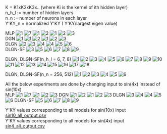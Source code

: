 K = K1xK2xK3x.. (where Ki is the kernel of ith hidden layer) \
n_h_l := number of hidden layers \
n_n := number of neurons in each layer \
Y'KY_n = normalized Y'KY ( Y'KY/largest eigen value) 


MLP
![1](https://user-images.githubusercontent.com/32334380/144845821-b6b5d968-ece7-41cd-9ae7-56226f85ffd8.png)
![7](https://user-images.githubusercontent.com/32334380/146128060-1ed27f7d-f036-4a41-b061-9f58ecfbeec8.png)
![1](https://user-images.githubusercontent.com/32334380/144844279-b7a20b55-cc18-4c94-97fd-a11c9d44f49b.png)
![2](https://user-images.githubusercontent.com/32334380/144844290-11604f71-001b-43c2-82c6-a9c495681b9f.png)
![1](https://user-images.githubusercontent.com/32334380/146000888-575f81a0-2ad4-4b43-b98e-8e2c6fae36c9.png)
![2](https://user-images.githubusercontent.com/32334380/146000965-3a66935e-8e1a-428e-8e40-b8b61cc56e16.png)
![3](https://user-images.githubusercontent.com/32334380/146001042-4c2f0f2c-6694-4ab5-b33c-b1bffc0b3153.png)
\
DGN
![1](https://user-images.githubusercontent.com/32334380/146127812-a3bb5447-5152-41f5-b6b7-4a0c8e108467.png)
![1](https://user-images.githubusercontent.com/32334380/146128083-5429acdc-29d4-4aea-bc46-80e165456ef2.png)
![2](https://user-images.githubusercontent.com/32334380/146128088-6c8f34e6-7ec7-40eb-a0cb-204d05cfd391.png)
![1](https://user-images.githubusercontent.com/32334380/144844744-59612d6b-40e3-4e54-ae21-dc176bba4c65.png)
![2](https://user-images.githubusercontent.com/32334380/144844752-0cb6624b-ca2a-4a16-8001-6024013d9c4c.png)
![3](https://user-images.githubusercontent.com/32334380/144844757-574a1959-6f08-4f64-a43f-13fc53e5672a.png)
\
DLGN
![2](https://user-images.githubusercontent.com/32334380/146127822-98bcb52b-f0bb-4d4c-83d5-b8406e600a84.png)
![3](https://user-images.githubusercontent.com/32334380/146128099-e031aad1-f302-4a05-b208-a4709935952c.png)
![4](https://user-images.githubusercontent.com/32334380/146128105-4ad23f6f-2af0-4f18-8dfe-3f279e81fa1e.png)
![4](https://user-images.githubusercontent.com/32334380/144844760-81570edd-d611-4ce7-b7a4-d0466a680240.png)
![5](https://user-images.githubusercontent.com/32334380/144844768-9ff007aa-8fbe-4261-b6c0-5539f1ce19a8.png)
![6](https://user-images.githubusercontent.com/32334380/144844772-17a99103-312c-4eb4-a971-347b9b397937.png)
\
DLGN-SF
![3](https://user-images.githubusercontent.com/32334380/146127831-52be6c2d-2709-47ca-a4e6-e0ad25ff3d5b.png)
![5](https://user-images.githubusercontent.com/32334380/146128111-32bd0129-fc80-404d-8abf-c1e70f5141bd.png)
![6](https://user-images.githubusercontent.com/32334380/146128113-ca45c992-5606-4010-a73a-e1583af80400.png)
![7](https://user-images.githubusercontent.com/32334380/144844776-9041607b-3583-4123-b1a3-77a55d326d39.png)
![8](https://user-images.githubusercontent.com/32334380/144844789-f48f2885-bd45-464d-b2b8-79ffdc8f9389.png)
![9](https://user-images.githubusercontent.com/32334380/144844796-66a98cdc-28b1-4ae1-8a31-816e0ea33329.png)


DLGN, DLGN-SF(n_h_l = 6, 7, 8)
![1](https://user-images.githubusercontent.com/32334380/144844989-864065df-1dea-4190-a627-9a6015e36ed9.png)
![2](https://user-images.githubusercontent.com/32334380/144844992-e051e604-640a-4c99-930c-c7e7de3a5022.png)
![3](https://user-images.githubusercontent.com/32334380/144844995-d8b29600-61dd-4d0f-bedc-765e3b024568.png)
![4](https://user-images.githubusercontent.com/32334380/144844997-11e9ac90-842e-4722-9111-be9c9fa66a3b.png)
![5](https://user-images.githubusercontent.com/32334380/144845000-0f941cb9-c906-4fce-b24d-5ab98a58ac45.png)
![6](https://user-images.githubusercontent.com/32334380/144845004-aef732ab-fa71-4054-b3b1-d3f4f637f7e6.png)
![7](https://user-images.githubusercontent.com/32334380/144845008-12190196-6312-4243-a47e-2a3037b0a380.png)
![8](https://user-images.githubusercontent.com/32334380/144845013-a704c408-0ad3-43ee-a93f-c5b34c79a3be.png)
![9](https://user-images.githubusercontent.com/32334380/144845020-e4556b5c-14dc-41d8-b9ed-04a2240052cc.png)
![10](https://user-images.githubusercontent.com/32334380/144845025-a7ea938c-d8fd-40ff-95f2-da1b2f9c0a02.png)
![11](https://user-images.githubusercontent.com/32334380/144845027-ec6a9ef0-7406-49c6-a03b-c004d48c1f23.png)
![12](https://user-images.githubusercontent.com/32334380/144845030-6b8c2a05-5c24-4305-9ce9-c99fddd932af.png)
![13](https://user-images.githubusercontent.com/32334380/144845031-6a64dea9-d309-47cc-9a7b-62b34ac5f70f.png)
![14](https://user-images.githubusercontent.com/32334380/144845036-e7fcde79-01f1-4f59-8b32-c58f215344db.png)
![15](https://user-images.githubusercontent.com/32334380/144845038-b838a4ea-be1f-436d-a128-bb20353c3a10.png)
![16](https://user-images.githubusercontent.com/32334380/144845044-8269ab0a-7ec0-4306-9f12-666a05dcea71.png)
![17](https://user-images.githubusercontent.com/32334380/144845045-c5e8f1f9-2d5b-413e-ba21-00b6e3545638.png)
![18](https://user-images.githubusercontent.com/32334380/144845046-1066a038-9e3d-419d-9975-d3e3502e5b53.png)

DLGN, DLGN-SF(n_n = 256, 512)
![1](https://user-images.githubusercontent.com/32334380/144847127-9e7bcce5-ba23-4934-a160-6f3e6acb3d58.png)
![2](https://user-images.githubusercontent.com/32334380/144847134-e9a5540c-8a0c-48be-b393-91b02108131a.png)
![3](https://user-images.githubusercontent.com/32334380/144847135-9bb986dd-4442-469e-be1a-e7c7441db01f.png)
![4](https://user-images.githubusercontent.com/32334380/144847138-d6a2ef4d-b182-4a45-bc2b-8bbff05196d4.png)
![5](https://user-images.githubusercontent.com/32334380/144847139-8c4e2e4b-2afc-47b1-83b6-238a125bd29f.png)
![6](https://user-images.githubusercontent.com/32334380/144847141-3d7e38dc-a8f7-4052-996e-13304997695b.png)


All the below experiments are done by changing input to sin(4x) instead of sin(10x) \
MLP
![1](https://user-images.githubusercontent.com/32334380/146128800-7901832a-552a-44a5-83f2-e58f9d2dfe6e.png)
![7](https://user-images.githubusercontent.com/32334380/146128843-3b13704b-3865-4cb6-b091-5f2233d7a36c.png)
![1](https://user-images.githubusercontent.com/32334380/144851265-1cee0695-bb3a-42af-9f75-0b8dd225693e.png)
![2](https://user-images.githubusercontent.com/32334380/144851273-f3660e0c-0a38-4589-9615-6c206bfff691.png)
![3](https://user-images.githubusercontent.com/32334380/144851278-636f1ac6-46f5-4bb0-b7df-f48bdc32f6e4.png)
DGN
![1](https://user-images.githubusercontent.com/32334380/146129186-1c686666-023a-4ff7-97f1-15bea78ed830.png)
![2](https://user-images.githubusercontent.com/32334380/146129192-c09209a0-a0eb-4a9d-bc69-d85b8aa7b5fd.png)
![1](https://user-images.githubusercontent.com/32334380/144875047-6fb1c44a-b45e-41f8-ba6b-f6370ad9f641.png)
![2](https://user-images.githubusercontent.com/32334380/144875061-f98bddce-7be6-457e-beab-9a6052d47ae8.png)
![3](https://user-images.githubusercontent.com/32334380/144875065-163dabe6-b6dd-409e-913c-af0154bb92e2.png)
DLGN
![3](https://user-images.githubusercontent.com/32334380/146129203-e4cd26b6-c18f-4d35-a9d8-8bc028b212f9.png)
![4](https://user-images.githubusercontent.com/32334380/146129207-d022c10d-3390-4f45-94ab-5d38a8ca91b1.png)
![4](https://user-images.githubusercontent.com/32334380/144875066-aea07d41-cc27-4494-a296-ff644883ce65.png)
![5](https://user-images.githubusercontent.com/32334380/144875068-8aa210b8-a100-4fe5-90b7-3a6d63dcea75.png)
![6](https://user-images.githubusercontent.com/32334380/144875072-d682f3d2-7a77-4c20-ae1f-6b96bc352048.png)
DLGN-SF
![5](https://user-images.githubusercontent.com/32334380/146129222-7c652d87-dc1b-4790-b588-fecd444b87d5.png)
![6](https://user-images.githubusercontent.com/32334380/146129229-acdc7aa2-2db7-4500-8988-a3fb8e373869.png)
![7](https://user-images.githubusercontent.com/32334380/144875073-0c2e8fca-f89f-4be9-9762-0c110d9f7b3b.png)
![8](https://user-images.githubusercontent.com/32334380/144875075-104f2b25-31a5-4aca-8d07-323eddd20a74.png)
![9](https://user-images.githubusercontent.com/32334380/144875079-70243a3b-2628-41e4-9c09-6b14fcb479b6.png)

Y'KY values corresponding to all models for sin(10x) input \
[sin10_all_output.csv](https://github.com/maheshyadav007/research/files/7661868/sin10_all_output.csv) \
Y'KY values corresponding to all models for sin(4x) input \
[sin4_all_output.csv](https://github.com/maheshyadav007/research/files/7661869/sin4_all_output.csv)


